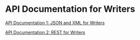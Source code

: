 # API Documentation for Writers

[API Documentation 1: JSON and XML for Writers](./API1.md)

[API Documentation 2: REST for Writers](./API2.md)
